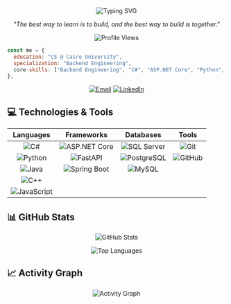<div align="center">
  
  <img src="https://readme-typing-svg.herokuapp.com?font=Fira+Code&size=30&duration=3000&pause=1000&color=58A6FF&center=true&vCenter=true&width=600&lines=Hi+there!+👋+I'm+Ahmad+Ismail;CS+Student;Backend+Engineer" alt="Typing SVG" />
  
  <p align="center">
    <i>"The best way to learn is to build, and the best way to build is together."</i>
  </p>

  <img src="https://komarev.com/ghpvc/?username=ahmadismail764&color=blueviolet&style=flat-square&label=Profile+Views" alt="Profile Views" />

</div>

```js
const me = {
  education: "CS @ Cairo University",
  specialization: "Backend Engineering",
  core-skills: ["Backend Engineering", "C#", "ASP.NET Core", "Python", "Java Spring Boot", "SQL"]
};
```
<p align="center">
<a href="mailto:your.email@example.com"><img src="https://img.shields.io/badge/Email-D14836?style=for-the-badge&logo=gmail&logoColor=white" alt="Email"></a>
<a href="https://linkedin.com/in/yourprofile"><img src="https://img.shields.io/badge/LinkedIn-0077B5?style=for-the-badge&logo=linkedin&logoColor=white" alt="LinkedIn"></a>
</p>

## 💻 Technologies & Tools

<div align="center">

| **Languages** | **Frameworks** | **Databases** | **Tools** |
|:-------------:|:--------------:|:-------------:|:---------:|
| ![C#](https://img.shields.io/badge/C%23-239120?style=for-the-badge&logo=c-sharp&logoColor=white) | ![ASP.NET Core](https://img.shields.io/badge/ASP.NET_Core-5C2D91?style=for-the-badge&logo=.net&logoColor=white) | ![SQL Server](https://img.shields.io/badge/Microsoft_SQL_Server-CC2927?style=for-the-badge&logo=microsoft-sql-server&logoColor=white) | ![Git](https://img.shields.io/badge/Git-F05032?style=for-the-badge&logo=git&logoColor=white) |
| ![Python](https://img.shields.io/badge/Python-3776AB?style=for-the-badge&logo=python&logoColor=white) | ![FastAPI](https://img.shields.io/badge/FastAPI-005571?style=for-the-badge&logo=fastapi) | ![PostgreSQL](https://img.shields.io/badge/PostgreSQL-316192?style=for-the-badge&logo=postgresql&logoColor=white) | ![GitHub](https://img.shields.io/badge/GitHub-100000?style=for-the-badge&logo=github&logoColor=white) |
| ![Java](https://img.shields.io/badge/Java-ED8B00?style=for-the-badge&logo=openjdk&logoColor=white) | ![Spring Boot](https://img.shields.io/badge/Spring_Boot-F2F4F9?style=for-the-badge&logo=spring-boot) | ![MySQL](https://img.shields.io/badge/MySQL-4479A1?style=for-the-badge&logo=mysql&logoColor=white) | |
| ![C++](https://img.shields.io/badge/C++-00599C?style=for-the-badge&logo=c%2B%2B&logoColor=white) | | | |
| ![JavaScript](https://img.shields.io/badge/JavaScript-F7DF1E?style=for-the-badge&logo=javascript&logoColor=black) | | | |

</div>

## 📊 GitHub Stats

<div align="center">
  
![GitHub Stats](https://github-readme-stats.vercel.app/api?username=ahmadismail764&show_icons=true&theme=tokyonight&hide_border=true&count_private=true)

![Top Languages](https://github-readme-stats.vercel.app/api/top-langs/?username=ahmadismail764&layout=compact&theme=tokyonight&hide_border=true)

</div>

## 📈 Activity Graph

<div align="center">
  
![Activity Graph](https://github-readme-activity-graph.vercel.app/graph?username=ahmadismail764&theme=tokyo-night&hide_border=true&area=true)

</div>

